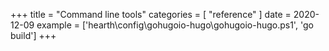 +++
title = "Command line tools"
categories = [ "reference" ]
date = 2020-12-09
example = ['hearth\config\gohugoio-hugo\gohugoio-hugo.ps1', 'go build']
+++

